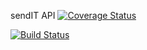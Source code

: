 sendIT API
[![Coverage Status](https://coveralls.io/repos/github/mofe64/sendIt/badge.svg?branch=master)](https://coveralls.io/github/mofe64/sendIt?branch=master)

[![Build Status](https://travis-ci.com/mofe64/sendIt.svg?branch=master)](https://travis-ci.com/mofe64/sendIt)
